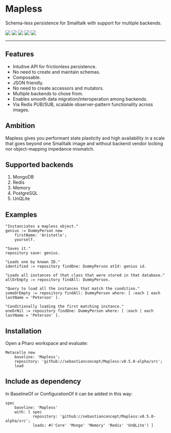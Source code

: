 # Mapless

Schema-less persistence for Smalltalk with support for multiple backends.

<p align="left">
	<a href="https://github.com/sebastianconcept/Mapless/releases" alt="Releases">
		<img src="https://img.shields.io/github/v/tag/sebastianconcept/Mapless?label=release" /></a>
	<img src="https://img.shields.io/badge/tests-178-green" />
	<a href="https://github.com/sebastianconcept/Mapless/blob/develop/LICENSE" alt="License">
		<img src="https://img.shields.io/github/license/sebastianconcept/Mapless" /></a>
	<img src="https://img.shields.io/github/stars/sebastianconcept/Mapless?style=social" />
	<img src="https://img.shields.io/github/forks/sebastianconcept/Mapless?style=social" />
</p>

___

## Features
- Intuitive API for frictionless persistence.
- No need to create and maintain schemas.
- Composable.
- JSON friendly.
- No need to create accessors and mutators.
- Multiple backends to chose from.
- Enables smooth data migration/interoperation among backends.
- Via Redis PUB/SUB, scalable observer-pattern functionality across images.

## Ambition

Mapless gives you performant state plasticity and high availability in a scale that goes beyond one Smalltalk image and without backend vendor locking nor object-mapping impedance mismatch.

## Supported backends
1. MongoDB
2. Redis
3. Memory
4. PostgreSQL
5. UnQLite

## Examples


```Smalltalk
"Instanciates a mapless object."
genius := DummyPerson new
	firstName: 'Aristotle';
	yourself.

"Saves it."
repository save: genius.	
```

```Smalltalk
"Loads one by known ID."
identified := repository findOne: DummyPerson atId: genius id.
```

```Smalltalk
"Loads all instances of that class that were stored in that database."
allOrEmpty := repository findAll: DummyPerson.
```

```Smalltalk
"Query to load all the instances that match the condition."
someOrEmpty := repository findAll: DummyPerson where: [ :each | each lastName = 'Peterson' ].
```

```Smalltalk
"Conditionally loading the first matching instance."
oneOrNil := repository findOne: DummyPerson where: [ :each | each lastName = 'Peterson' ].
```

## Installation

Open a Pharo workspace and evaluate:

	Metacello new
		baseline: 'Mapless';
		repository: 'github://sebastianconcept/Mapless:v0.5.0-alpha/src';
		load

## Include as dependency
In BaselineOf or ConfigurationOf it can be added in this way:

	spec
		baseline: 'Mapless'
		with: [ spec
				repository: 'github://sebastianconcept/Mapless:v0.5.0-alpha/src';
				loads: #('Core' 'Mongo' 'Memory' 'Redis' 'UnQLite') ]


